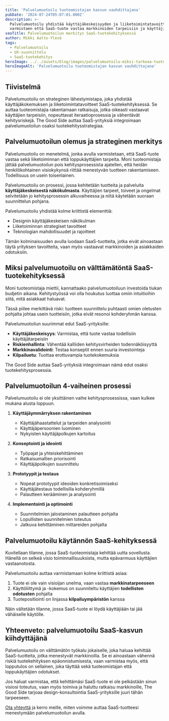 ```yaml
---
title: 'Palvelumuotoilu tuoteomistajan kasvun vauhdittajana'
pubDate: '2024-07-24T05:07:01.000Z'
description: >-
  Palvelumuotoilu yhdistää käyttäjäkeskeisyyden ja liiketoimintatavoitteet,
  varmistaen että SaaS-tuote vastaa markkinoiden tarpeisiin ja käyttäjien odotuksiin.
seoTitle: Palvelumuotoilun merkitys SaaS-tuotekehityksessä 
author: Mikki Aalto-Ylevä
tags:
  - Palvelumuotoilu
  - UX-suunnittelu
  - SaaS-tuotekehitys
heroImage: ../../assets/blog/images/palvelumuotoilu-miksi-tarkeaa-tuoteomistajalle/featured.webp
heroImageAlt: 'Palvelumuotoilu tuoteomistajan kasvun vauhdittajana'
---
```


## Tiivistelmä

Palvelumuotoilu on strateginen lähestymistapa, joka yhdistää käyttäjäkokemuksen ja liiketoimintatavoitteet SaaS-tuotekehityksessä. Se auttaa tuoteomistajia rakentamaan ratkaisuja, jotka oikeasti vastaavat käyttäjien tarpeisiin, nopeuttavat iteraatioprosessia ja vähentävät kehitysriskejä. The Good Side auttaa SaaS-yrityksiä integroimaan palvelumuotoilun osaksi tuotekehitysstrategiaa.

## Palvelumuotoilun olemus ja strateginen merkitys

Palvelumuotoilu on menetelmä, jonka avulla varmistetaan, että SaaS-tuote vastaa sekä liiketoiminnan että loppukäyttäjien tarpeita. Moni tuoteomistaja jättää palvelumuotoilun pois kehitysprosessista ajatellen, että heidän henkilökohtainen visiokykynsä riittää menestyvän tuotteen rakentamiseen. Todellisuus on usein toisenlainen.

Palvelumuotoilu on prosessi, jossa kehitetään tuotteita ja palveluita **käyttäjäkeskeisestä näkökulmasta**. Käyttäjien tarpeet, toiveet ja ongelmat selvitetään jo kehitysprosessin alkuvaiheessa ja niitä käytetään suoraan suunnittelun pohjana. 

Palvelumuotoilu yhdistää kolme kriittistä elementtiä:
- Designin käyttäjäkeskeisen näkökulman
- Liiketoiminnan strategiset tavoitteet 
- Teknologian mahdollisuudet ja rajoitteet

Tämän kolminaisuuden avulla luodaan SaaS-tuotteita, jotka eivät ainoastaan täytä yrityksen tavoitteita, vaan myös vastaavat markkinoiden ja asiakkaiden odotuksiin.

## Miksi palvelumuotoilu on välttämätöntä SaaS-tuotekehityksessä

Moni tuoteomistaja miettii, kannattaako palvelumuotoiluun investoida tiukan budjetin aikana. Kehitystyössä voi olla houkutus luottaa omiin intuitioihin siitä, mitä asiakkaat haluavat. 

Tässä piilee merkittävä riski: tuotteen suunnittelu puhtaasti omien oletusten pohjalta johtaa usein tuotteisiin, jotka eivät resonoi kohderyhmän kanssa.

Palvelumuotoilun suurimmat edut SaaS-yrityksille:

- **Käyttäjäkeskeisyys**: Varmistaa, että tuote vastaa todellisiin käyttäjätarpeisiin
- **Riskienhallinta**: Vähentää kalliiden kehitysvirheiden todennäköisyyttä
- **Markkinavalidointi**: Testaa konseptit ennen suuria investointeja
- **Kilpailuetu**: Tuottaa erottuvampia tuotekokemuksia

The Good Side auttaa SaaS-yrityksiä integroimaan nämä edut osaksi tuotekehitysprosessia.

## Palvelumuotoilun 4-vaiheinen prosessi

Palvelumuotoilu ei ole yksittäinen vaihe kehitysprosessissa, vaan kulkee mukana alusta loppuun.

1. **Käyttäjäymmärryksen rakentaminen**
   - Käyttäjähaastattelut ja tarpeiden analysointi
   - Käyttäjäpersoonien luominen
   - Nykyisten käyttäjäpolkujen kartoitus

2. **Konseptointi ja ideointi**
   - Työpajat ja yhteiskehittäminen
   - Ratkaisumallien priorisointi
   - Käyttäjäpolkujen suunnittelu

3. **Prototyypit ja testaus**
   - Nopeat prototyypit ideoiden konkretisoimiseksi
   - Käyttäjätestaus todellisilla kohderyhmillä
   - Palautteen kerääminen ja analysointi

4. **Implementointi ja optimointi**
   - Suunnitelmien jalostaminen palautteen pohjalta
   - Lopullisten suunnitelmien toteutus
   - Jatkuva kehittäminen mittareiden pohjalta

## Palvelumuotoilu käytännön SaaS-kehityksessä

Kuvitellaan tilanne, jossa SaaS-tuoteomistaja kehittää uutta sovellusta. Hänellä on selkeä visio toiminnallisuuksista, mutta epävarmuus käyttäjien vastaanotosta.

Palvelumuotoilu auttaa varmistamaan kolme kriittistä asiaa:

1. Tuote ei ole vain visioijan unelma, vaan vastaa **markkinatarpeeseen**
2. Käyttöliittymä ja -kokemus on suunniteltu käyttäjien **todellisten odotusten** pohjalta
3. Tuotepositiointi on linjassa **kilpailuympäristön** kanssa

Näin vältetään tilanne, jossa SaaS-tuote ei löydä käyttäjiään tai jää vähäiselle käytölle.

## Yhteenveto: palvelumuotoilu SaaS-kasvun kiihdyttäjänä

Palvelumuotoilu on välttämätön työkalu jokaiselle, joka haluaa kehittää SaaS-tuotteita, jotka menestyvät markkinoilla. Se ei ainoastaan vähennä riskiä tuotekehityksen epäonnistumisesta, vaan varmistaa myös, että lopputulos on sellainen, joka täyttää sekä tuoteomistajan että loppukäyttäjien odotukset.

Jos haluat varmistaa, että kehittämäsi SaaS-tuote ei ole pelkästään sinun visiosi toteutus, vaan myös toimiva ja haluttu ratkaisu markkinoille, The Good Side tarjoaa design-konsultointia SaaS-yrityksille juuri tähän tarpeeseen.

[Ota yhteyttä](/contact) ja kerro meille, miten voimme auttaa SaaS-tuotteesi menestymään palvelumuotoilun avulla.